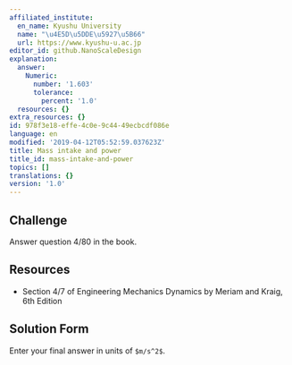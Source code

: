 ```yaml
---
affiliated_institute:
  en_name: Kyushu University
  name: "\u4E5D\u5DDE\u5927\u5B66"
  url: https://www.kyushu-u.ac.jp
editor_id: github.NanoScaleDesign
explanation:
  answer:
    Numeric:
      number: '1.603'
      tolerance:
        percent: '1.0'
  resources: {}
extra_resources: {}
id: 978f3e18-effe-4c0e-9c44-49ecbcdf086e
language: en
modified: '2019-04-12T05:52:59.037623Z'
title: Mass intake and power
title_id: mass-intake-and-power
topics: []
translations: {}
version: '1.0'
---
```


## Challenge
Answer question 4/80 in the book.

## Resources
- Section 4/7 of Engineering Mechanics Dynamics by Meriam and Kraig, 6th Edition


## Solution Form
Enter your final answer in units of `$m/s^2$`.
